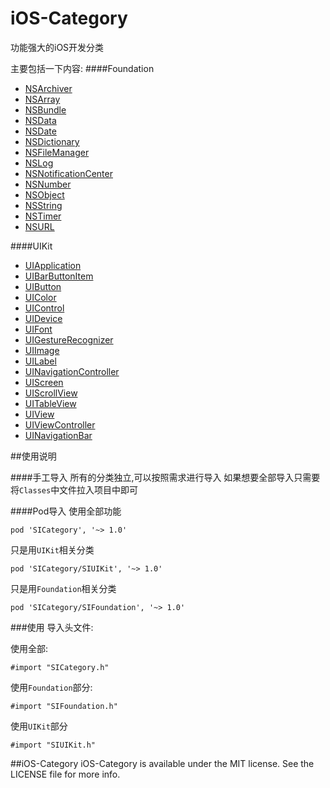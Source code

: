 # iOS-Category
功能强大的iOS开发分类

主要包括一下内容:
####Foundation
* [NSArchiver](Classes/Foundation/NSArchiver)
* [NSArray](Classes/Foundation/NSArray)
* [NSBundle](Classes/Foundation/NSBundle)
* [NSData](Classes/Foundation/NSData)
* [NSDate](Classes/Foundation/NSDate)
* [NSDictionary](Classes/Foundation/NSDictionary)
* [NSFileManager](Classes/Foundation/NSFileManager)
* [NSLog](Classes/Foundation/NSLog)
* [NSNotificationCenter](Classes/Foundation/NSNotificationCenter)
* [NSNumber](Classes/Foundation/NSNumber)
* [NSObject](Classes/Foundation/NSObject)
* [NSString](Classes/Foundation/NSString)
* [NSTimer](Classes/Foundation/NSTimer)
* [NSURL](Classes/Foundation/NSURL)

####UIKit
* [UIApplication](Classes/UIKit/UIApplication)
* [UIBarButtonItem](Classes/UIKit/UIBarButtonItem)
* [UIButton](Classes/UIKit/UIButton)
* [UIColor](Classes/UIKit/UIColor)
* [UIControl](Classes/UIKit/UIControl)
* [UIDevice](Classes/UIKit/UIDevice)
* [UIFont](Classes/UIKit/UIFont)
* [UIGestureRecognizer](Classes/UIKit/UIGestureRecognizer)
* [UIImage](Classes/UIKit/UIImage)
* [UILabel](Classes/UIKit/UILabel)
* [UINavigationController](Classes/UIKit/UINavigationController)
* [UIScreen](Classes/UIKit/UIScreen)
* [UIScrollView](Classes/UIKit/UIScrollView)
* [UITableView](Classes/UIKit/UITableView)
* [UIView](Classes/UIKit/UIView)
* [UIViewController](Classes/UIKit/UIViewController)
* [UINavigationBar](Classes/UIKit/UINavigationBar)

##使用说明

####手工导入
所有的分类独立,可以按照需求进行导入 
如果想要全部导入只需要将`Classes`中文件拉入项目中即可

####Pod导入
使用全部功能

	pod 'SICategory', '~> 1.0'
	
只是用`UIKit`相关分类
	
	pod 'SICategory/SIUIKit', '~> 1.0'
	
只是用`Foundation`相关分类

	pod 'SICategory/SIFoundation', '~> 1.0'
	

###使用
导入头文件:

使用全部:
	
	#import "SICategory.h" 
	
使用`Foundation`部分:

	#import "SIFoundation.h"
	
使用`UIKit`部分

	#import "SIUIKit.h"
	
##iOS-Category
iOS-Category is available under the MIT license. See the LICENSE file for more info.
